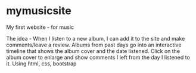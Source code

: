 # mymusicsite
My first website - for music

The idea - 
When I listen to a new album, I can add it to the site and make comments/leave a review. Albums from past days go into 
an interactive timeline that shows the album cover and the date listened. Click on the album cover to enlarge and show
comments I left from the day I listened to it. Using html, css, bootstrap


